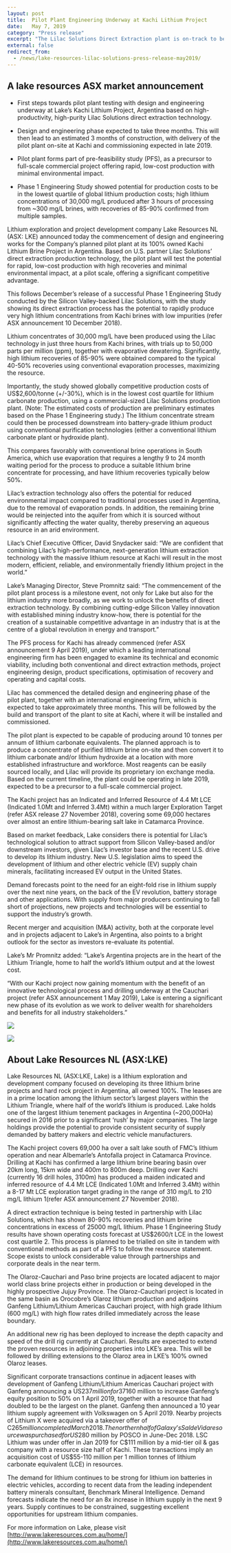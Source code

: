 ```yaml
---
layout: post
title:  Pilot Plant Engineering Underway at Kachi Lithium Project
date:   May 7, 2019
category: "Press release"
excerpt: "The Lilac Solutions Direct Extraction plant is on-track to be operational at the Kachi Lithium project by late 2019, targeting rapid, low-cost lithium production with high recoveries and minimal environmental impact. First steps towards pilot plant testing with design and engineering are underway at Lake’s Kachi Lithium Project, Argentina based on the high-productivity, high-purity Lilac Solutions direct extraction technology."
external: false
redirect_from:
  - /news/lake-resources-lilac-solutions-press-release-may2019/
---
```


## A lake resources ASX market announcement

* First steps towards pilot plant testing with design and engineering underway at Lake’s Kachi Lithium Project, Argentina based on high-productivity, high-purity Lilac Solutions direct extraction technology.

* Design and engineering phase expected to take three months. This will then lead to an estimated 3 months of construction, with delivery of the pilot plant on-site at Kachi and commissioning expected in late 2019.

* Pilot plant forms part of pre-feasibility study (PFS), as a precursor to full-scale commercial project offering rapid, low-cost production with minimal environmental impact.

* Phase 1 Engineering Study showed potential for production costs to be in the lowest quartile of global lithium production costs; high lithium concentrations of 30,000 mg/L produced after 3 hours of processing from ~300 mg/L brines, with recoveries of 85-90% confirmed from multiple samples.

Lithium exploration and project development company Lake Resources NL (ASX: LKE) announced today the commencement of design and engineering works for the Company’s planned pilot plant at its 100% owned Kachi Lithium Brine Project in Argentina. Based on U.S. partner Lilac Solutions’ direct extraction production technology, the pilot plant will test the potential for rapid, low-cost production with high recoveries and minimal environmental impact, at a pilot scale, offering a significant competitive advantage.

This follows December’s release of a successful Phase 1 Engineering Study conducted by the Silicon Valley-backed Lilac Solutions, with the study showing its direct extraction process has the potential to rapidly produce very high lithium concentrations from Kachi brines with low impurities (refer ASX announcement 10 December 2018).

Lithium concentrates of 30,000 mg/L have been produced using the Lilac technology in just three hours from Kachi brines, with trials up to 50,000 parts per million (ppm), together with evaporative dewatering. Significantly, high lithium recoveries of 85-90% were obtained compared to the typical 40-50% recoveries using conventional evaporation processes, maximizing the resource. 

Importantly, the study showed globally competitive production costs of US$2,600/tonne (+/-30%), which is in the lowest cost quartile for lithium carbonate production, using a commercial-sized Lilac Solutions production plant. (Note: The estimated costs of production are preliminary estimates based on the Phase 1 Engineering study.)  The  lithium concentrate stream could then be processed downstream into battery-grade lithium product using conventional purification technologies (either a conventional lithium carbonate plant or hydroxide plant). 

This compares favorably with conventional brine operations in South America, which use evaporation that requires a lengthy 9 to 24 month waiting period for the process to produce a suitable lithium brine concentrate for processing, and have lithium recoveries typically below 50%.

Lilac’s extraction technology also offers the potential for reduced environmental impact compared to traditional processes used in Argentina, due to the removal of evaporation ponds. In addition, the remaining brine would be reinjected into the aquifer from which it is sourced without significantly affecting the water quality, thereby preserving an aqueous resource in an arid environment. 

Lilac’s Chief Executive Officer, David Snydacker said: “We are confident that combining Lilac’s high-performance, next-generation lithium extraction technology with the massive lithium resource at Kachi will result in the most modern, efficient, reliable, and environmentally friendly lithium project in the world.”

Lake’s Managing Director, Steve Promnitz said: “The commencement of the pilot plant process is a milestone event, not only for Lake but also for the lithium industry more broadly, as we work to unlock the benefits of direct extraction technology. By combining cutting-edge Silicon Valley innovation with established mining industry know-how, there is potential for the creation of a sustainable competitive advantage in an industry that is at the centre of a global revolution in energy and transport.”

The PFS process for Kachi has already commenced (refer ASX announcement 9 April 2019), under which a leading international engineering firm has been engaged to examine its technical and economic viability, including both conventional and direct extraction methods, project engineering design, product specifications, optimisation of recovery and operating and capital costs.

Lilac has commenced the detailed design and engineering phase of the pilot plant, together with an international engineering firm, which is expected to take approximately three months. This will be followed by the build and transport of the plant to site at Kachi, where it will be installed and commissioned. 

The pilot plant is expected to be capable of producing around 10 tonnes per annum of lithium carbonate equivalents. The planned approach is to produce a concentrate of purified lithium brine on-site and then convert it to lithium carbonate and/or lithium hydroxide at a location with more established infrastructure and workforce. Most reagents can be easily sourced locally, and Lilac will provide its proprietary ion exchange media.  Based on the current timeline, the plant could be operating in late 2019, expected to be a precursor to a full-scale commercial project. 

The Kachi project has an Indicated and Inferred Resource of 4.4 Mt LCE (Indicated 1.0Mt and Inferred 3.4Mt) within a much larger Exploration Target (refer ASX release 27 November 2018), covering some 69,000 hectares over almost an entire lithium-bearing salt lake in Catamarca Province.

Based on market feedback, Lake considers there is potential for Lilac’s technological solution to attract support from Silicon Valley-based and/or downstream investors, given Lilac’s investor base and the recent U.S. drive to develop its lithium industry. New U.S. legislation aims to speed the development of lithium and other electric vehicle (EV) supply chain minerals, facilitating increased EV output in the United States.

Demand forecasts point to the need for an eight-fold rise in lithium supply over the next nine years, on the back of the EV revolution, battery storage and other applications. With supply from major producers continuing to fall short of projections, new projects and technologies will be essential to support the industry’s growth.

Recent merger and acquisition (M&A) activity, both at the corporate level and in projects adjacent to Lake’s in Argentina, also points to a bright outlook for the sector as investors re-evaluate its potential.

Lake’s Mr Promnitz added: “Lake’s Argentina projects are in the heart of the Lithium Triangle, home to half the world’s lithium output and at the lowest cost. 

“With our Kachi project now gaining momentum with the benefit of an innovative technological process and drilling underway at the Cauchari project (refer ASX announcement 1 May 2019), Lake is entering a significant new phase of its evolution as we work to deliver wealth for shareholders and benefits for all industry stakeholders.”

![](/assets/Lake+Release+Image.png)

![](/assets/Screen+Shot+2018-12-09+at+9.12.52+PM.png)

## About Lake Resources NL (ASX:LKE)

Lake Resources NL (ASX:LKE, Lake) is a lithium exploration and development company focused on developing its three lithium brine projects and hard rock project in Argentina, all owned 100%. The leases are in a prime location among the lithium sector’s largest players within the Lithium Triangle, where half of the world’s lithium is produced.  Lake holds one of the largest lithium tenement packages in Argentina (~200,000Ha) secured in 2016 prior to a significant ‘rush’ by major companies. The large holdings provide the potential to provide consistent security of supply demanded by battery makers and electric vehicle manufacturers. 

The Kachi project covers 69,000 ha over a salt lake south of FMC’s lithium operation and near Albemarle’s Antofalla project in Catamarca Province. Drilling at Kachi has confirmed a large lithium brine bearing basin over 20km long, 15km wide and 400m to 800m deep. Drilling over Kachi (currently 16 drill holes, 3100m) has produced a maiden indicated and inferred resource of 4.4 Mt LCE (Indicated 1.0Mt and Inferred 3.4Mt) within a 8-17 Mt LCE exploration target grading in the range of 310 mg/L to 210 mg/L lithium  1(refer ASX announcement 27 November 2018). 

A direct extraction technique is being tested in partnership with Lilac Solutions, which has shown 80-90% recoveries and lithium brine concentrations in excess of 25000 mg/L lithium. Phase 1 Engineering Study results have shown operating costs forecast at US$2600/t LCE in the lowest cost quartile 2. This process is planned to be trialled on site in tandem with conventional methods as part of a PFS to follow the resource statement. Scope exists to unlock considerable value through partnerships and corporate deals in the near term.

The Olaroz-Cauchari and Paso brine projects are located adjacent to major world class brine projects either in production or being developed in the highly prospective Jujuy Province. The Olaroz-Cauchari project is located in the same basin as Orocobre’s Olaroz lithium production and adjoins Ganfeng Lithium/Lithium Americas Cauchari project, with high grade lithium (600 mg/L) with high flow rates drilled immediately across the lease boundary.  

An additional new rig has been deployed to increase the depth capacity and speed of the drill rig currently at Cauchari. Results are expected to extend the proven resources in adjoining properties into LKE’s area. This will be followed by drilling extensions to the Olaroz area in LKE’s 100% owned Olaroz leases. 

Significant corporate transactions continue in adjacent leases with development of Ganfeng Lithium/Lithium Americas Cauchari project with Ganfeng announcing a US$237 million for 37% of the Cauchari project previously held by SQM, followed by a further US$160 million to increase Ganfeng’s equity position to 50% on 1 April 2019, together with a resource that had doubled to be the largest on the planet. Ganfeng then announced a 10 year lithium supply agreement with Volkswagen on 5 April 2019. Nearby projects of Lithium X were acquired via a takeover offer of C$265 million completed March 2018. The northern half of Galaxy’s Sal de Vida resource was purchased for US$280 million by POSCO in June-Dec 2018. LSC Lithium was under offer in Jan 2019 for C$111 million by a mid-tier oil & gas company with a resource size half of Kachi. These transactions imply an acquisition cost of US$55-110 million per 1 million tonnes of lithium carbonate equivalent (LCE) in resources.

The demand for lithium continues to be strong for lithium ion batteries in electric vehicles, according to recent data from the leading independent battery minerals consultant, Benchmark Mineral Intelligence. Demand forecasts indicate the need for an 8x increase in lithium supply in the next 9 years. Supply continues to be constrained, suggesting excellent opportunities for upstream lithium companies.

For more information on Lake, please visit [http://www.lakeresources.com.au/home/](http://www.lakeresources.com.au/home/)
